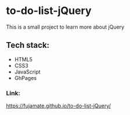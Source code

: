 # to-do-list-jQuery

This is a small project to learn more about jQuery

## Tech stack:

- HTML5
- CSS3
- JavaScript
- GhPages

### Link:

https://fujamate.github.io/to-do-list-jQuery/
